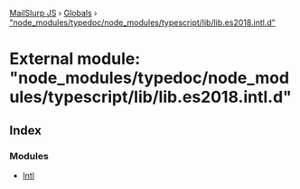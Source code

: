 [MailSlurp JS](../README.md) › [Globals](../globals.md) › ["node_modules/typedoc/node_modules/typescript/lib/lib.es2018.intl.d"](_node_modules_typedoc_node_modules_typescript_lib_lib_es2018_intl_d_.md)

# External module: "node_modules/typedoc/node_modules/typescript/lib/lib.es2018.intl.d"

## Index

### Modules

* [Intl](_node_modules_typedoc_node_modules_typescript_lib_lib_es2018_intl_d_.intl.md)
